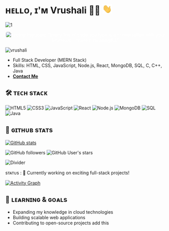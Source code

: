 # ʜᴇʟʟᴏ, ɪ'ᴍ Vrushali 👩‍💻 <img src="https://raw.githubusercontent.com/ABSphreak/ABSphreak/master/gifs/Hi.gif" width="30px"> 
![1](https://github.com/user-attachments/assets/fa2faf9d-8565-4e2a-bc0e-a83bbab52aee)

<p align="center" style="color:white">
  <img src="https://media.giphy.com/media/juua9i2c2fA0AIp2iq/giphy.gif" alt="coding keyboard" width="100%" height="220px" style="border-radius:4px"/>
  "Every line of code you type is a conversation with your keyboard - make it meaningful."
</p>

<p align="left">
  <img src="https://komarev.com/ghpvc/?username=vrushali&label=Profile%20views&color=0e75b6&style=plastic" alt="vrushali" /> 
</p>

- Full Stack Developer (MERN Stack)
- Skills: HTML, CSS, JavaScript, Node.js, React, MongoDB, SQL, C, C++, Java
- **[Contact Me](https://www.linkedin.com/in/vrushali-bhangude-7101732b1/)** 

## 🛠️ **ᴛᴇᴄʜ sᴛᴀᴄᴋ**
![HTML5](https://img.shields.io/badge/-HTML5-E34F26?style=flat-square&logo=html5&logoColor=white)
![CSS3](https://img.shields.io/badge/-CSS3-1572B6?style=flat-square&logo=css3)
![JavaScript](https://img.shields.io/badge/-JavaScript-F7DF1E?style=flat-square&logo=javascript&logoColor=black)
![React](https://img.shields.io/badge/-React-61DAFB?style=flat-square&logo=react&logoColor=black)
![Node.js](https://img.shields.io/badge/-Node.js-339933?style=flat-square&logo=node.js&logoColor=white)
![MongoDB](https://img.shields.io/badge/-MongoDB-47A248?style=flat-square&logo=mongodb&logoColor=white)
![SQL](https://img.shields.io/badge/-SQL-003B57?style=flat-square&logo=postgresql)
![Java](https://img.shields.io/badge/-Java-007396?style=flat-square&logo=java)

## 🐙 **ɢɪᴛʜᴜʙ sᴛᴀᴛs**

[![GitHub stats](https://github-readme-stats.vercel.app/api?username=vrushali&show_icons=true&theme=radical)](https://github.com/vrushali) 

![GitHub followers](https://img.shields.io/github/followers/vrushali?color=aqua&label=Followers&style=for-the-badge) 
![GitHub User's stars](https://img.shields.io/github/stars/vrushali?affiliations=OWNER&color=aqua&style=for-the-badge) 

![Divider](https://user-images.githubusercontent.com/73097560/115834477-dbab4500-a447-11eb-908a-139a6edaec5c.gif)

sᴛᴀᴛᴜs : 🚀 Currently working on exciting full-stack projects!

[![Activity Graph](https://github-readme-activity-graph.vercel.app/graph?username=vrushali&theme=github-compact&custom_title=Vrushali's%20Activity%20Graph&hide_border=true)](https://github.com/vrushali)

## 🌱 **ʟᴇᴀʀɴɪɴɢ & ɢᴏᴀʟs**
- Expanding my knowledge in cloud technologies
- Building scalable web applications
- Contributing to open-source projects add this
